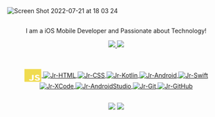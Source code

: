 <img width="968" alt="Screen Shot 2022-07-21 at 18 03 24" src="https://user-images.githubusercontent.com/100304104/180314847-76853f08-1b68-41c0-97dc-c8a25b5fd5de.png">

</div>

##

<p align="center">I am a iOS Mobile Developer and Passionate about Technology!</p>

<div align="center">
  <a href="https://github.com/juniorgambardella">
  <img height="180em" src="https://github-readme-stats.vercel.app/api?username=juniorgambardella&show_icons=false&theme=dark&include_all_commits=true&count_private=true"/>
  
 <img height="180em" src="https://github-readme-stats.vercel.app/api/top-langs/?username=rafaballerini&layout=compact&langs_count=7&theme=dark"/>
</div>

##
<div style="display: inline_block" align="center"><br>
  <img align="center" alt="Jr-Js" height="30" width="40" src="https://raw.githubusercontent.com/devicons/devicon/master/icons/javascript/javascript-plain.svg">
  <img align="center" alt="Jr-HTML" height="30" width="40" src="https://cdn.jsdelivr.net/gh/devicons/devicon/icons/html5/html5-original-wordmark.svg">
  <img align="center" alt="Jr-CSS" height="30" width="40" src="https://cdn.jsdelivr.net/gh/devicons/devicon/icons/css3/css3-original-wordmark.svg">
  <img align="center" alt="Jr-Kotlin" height="30" width="40" src="https://cdn.jsdelivr.net/gh/devicons/devicon/icons/kotlin/kotlin-original.svg">
  <img align="center" alt="Jr-Android" height="30" width="40" src="https://cdn.jsdelivr.net/gh/devicons/devicon/icons/android/android-plain-wordmark.svg">
  <img align="center" alt="Jr-Swift" height="30" width="40" src="https://cdn.jsdelivr.net/gh/devicons/devicon/icons/swift/swift-original.svg">
  <img align="center" alt="Jr-XCode" height="30" width="40" src="https://cdn.jsdelivr.net/gh/devicons/devicon/icons/xcode/xcode-original.svg"">
  <img align="center" alt="Jr-AndroidStudio" height="30" width="40" src="https://cdn.jsdelivr.net/gh/devicons/devicon/icons/androidstudio/androidstudio-original.svg"">
  <img align="center" alt="Jr-Git" height="30" width="40" src="https://cdn.jsdelivr.net/gh/devicons/devicon/icons/git/git-plain.svg">
  <img align="center" alt="Jr-GitHub" height="30" width="40" src="https://cdn.jsdelivr.net/gh/devicons/devicon/icons/github/github-original-wordmark.svg">
</div>
  
  

  ##
 
<div align="center"> 
  <a href = "mailto:gambardellajunior@gmail.com"><img src="https://img.shields.io/badge/-Gmail-%23333?style=for-the-badge&logo=gmail&logoColor=white" target="_blank"></a>
  <a href="https://www.linkedin.com/in/juniorgambardella/" target="_blank"><img src="https://img.shields.io/badge/-LinkedIn-%230077B5?style=for-the-badge&logo=linkedin&logoColor=white" target="_blank"></a> 
</div>
